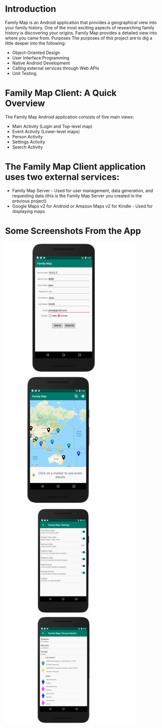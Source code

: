 # Introduction
Family Map is an Android application that provides a geographical view into your family history. One of the most exciting aspects of researching family history is discovering your origins. Family Map provides a detailed view into where you came from.
Purposes
The purposes of this project are to dig a little deeper into the following:
* Object-Oriented Design
* User Interface Programming
* Native Android Development
* Calling external services through Web APIs
* Unit Testing
# Family Map Client: A Quick Overview
The Family Map Android application consists of five main views:
* Main Activity (Login and Top-level map)
* Event Activity (Lower-level maps)
* Person Activity
* Settings Activity
* Search Activity
# The Family Map Client application uses two external services:
* Family Map Server - Used for user management, data generation, and requesting data (this is the Family Map Server you created in the previous project)
* Google Maps v2 for Android or Amazon Maps v2 for Kindle - Used for displaying maps

# Some Screenshots From the App
![Screenshot](../../screenshot1.png)
![Screenshot](../../screenshoot2.png)
![Screenshot](../../screenshot3.png)
![Screenshot](../../screenshoot4.png)
